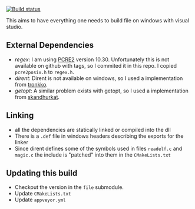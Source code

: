 [![Build status](https://ci.appveyor.com/api/projects/status/9xwg49m6124xa2pp/branch/master?svg=true
)](https://ci.appveyor.com/project/julian-r/file-windows)

This aims to have everything one needs to build file on windows with visual studio.


## External Dependencies

 - *regex*: I am using [PCRE2](http://www.pcre.org/) version 10.30. 
 Unfortunately this is not available on github with tags, so I commited it in this repo.
 I copied `pcre2posix.h` to `regex.h`.
 - *dirent*: Dirent is not available on windows, so I used a implementation from [tronkko](https://github.com/tronkko/dirent).
 - *getopt*: A similar problem exists with getopt, so I used a implementation from [skandhurkat](https://github.com/skandhurkat/Getopt-for-Visual-Studio).


## Linking

 - all the dependencies are statically linked or compiled into the dll
 - There is a `.def` file in windows headers describing the exports for the linker
 - Since dirent defines some of the symbols used in files `readelf.c` and `magic.c` the include is "patched" into them in the `CMakeLists.txt`


## Updating this build

 - Checkout the version in the `file` submodule.
 - Update `CMakeLists.txt`
 - Update `appveyor.yml`
